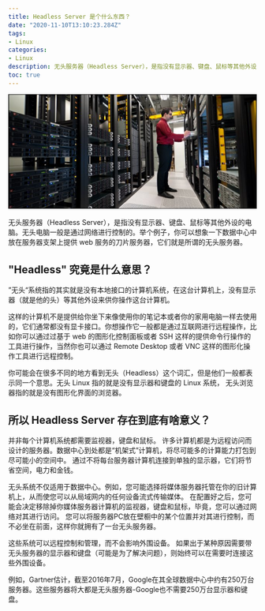 ```yaml
---
title: Headless Server 是个什么东西？
date: "2020-11-10T13:10:23.284Z"
tags: 
- Linux
categories:
- Linux
description: 无头服务器（Headless Server），是指没有显示器、键盘、鼠标等其他外设的电脑。
toc: true
---
```



![HeadLess Server](headless-server.jpg)

无头服务器（Headless Server），是指没有显示器、键盘、鼠标等其他外设的电脑。无头电脑一般是通过网络进行控制的。举个例子，你可以想象一下数据中心中放在服务器支架上提供 web 服务的刀片服务器，它们就是所谓的无头服务器。

## "Headless" 究竟是什么意思？

”无头“系统指的其实就是没有本地接口的计算机系统，在这台计算机上，没有显示器（就是他的头）等其他外设来供你操作这台计算机。

这样的计算机不是提供给你坐下来像使用你的笔记本或者你的家用电脑一样去使用的，它们通常都没有显卡接口。你想操作它一般都是通过互联网进行远程操作，比如你可以通过过基于 web 的图形化控制面板或者 SSH 这样的提供命令行操作的工具进行操作，当然你也可以通过 Remote Desktop 或者 VNC 这样的图形化操作工具进行远程控制。

你可能会在很多不同的地方看到无头（Headless）这个词汇，但是他们一般都表示同一个意思。无头 Linux 指的就是没有显示器和键盘的 Linux 系统， 无头浏览器指的就是没有图形化界面的浏览器。

## 所以 Headless Server 存在到底有啥意义？

并非每个计算机系统都需要监视器，键盘和鼠标。 许多计算机都是为远程访问而设计的服务器。数据中心到处都是“机架式”计算机，将尽可能多的计算能力打包到尽可能小的空间中。 通过不将每台服务器计算机连接到单独的显示器，它们将节省空间，电力和金钱。

无头系统不仅适用于数据中心。例如，您可能选择将媒体服务器托管在你的旧计算机上，从而使您可以从局域网内的任何设备流式传输媒体。 在配置好之后，您可能会决定移除掉你媒体服务器计算机的监视器，键盘和鼠标，毕竟，您可以通过网络对其进行访问。 您可以将服务器PC放在壁橱中的某个位置并对其进行控制，而不必坐在前面，这样你就拥有了一台无头服务器。

这些系统可以远程控制和管理，而不会影响外围设备。 如果出于某种原因需要带无头服务器的显示器和键盘（可能是为了解决问题），则始终可以在需要时连接这些外围设备。

例如，Gartner估计，截至2016年7月，Google在其全球数据中心中约有250万台服务器。这些服务器将大都是无头服务器-Google也不需要250万台显示器和键盘。

